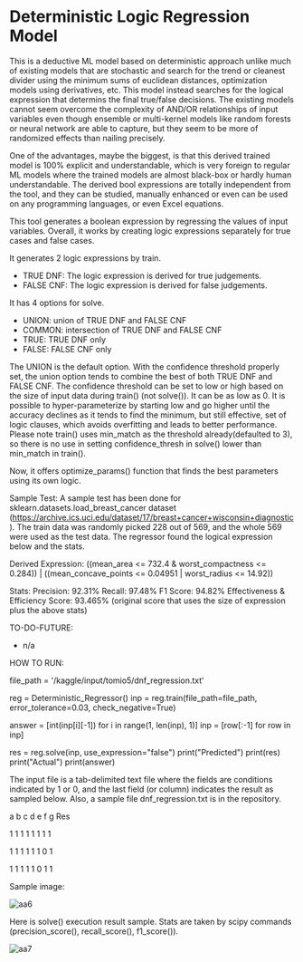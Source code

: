 # Deterministic Logic Regression Model

This is a deductive ML model based on deterministic approach unlike much of existing models that are stochastic and search for the trend or cleanest divider using the minimum sums of euclidean distances, optimization models using derivatives, etc.  This model instead searches for the logical expression that determins the final true/false decisions.  The existing models cannot seem overcome the complexity of AND/OR relationships of input variables even though ensemble or multi-kernel models like random forests or neural network are able to capture, but they seem to be more of randomized effects than nailing precisely.

One of the advantages, maybe the biggest, is that this derived trained model is 100% explicit and understandable, which is very foreign to regular ML models where the trained models are almost black-box or hardly human understandable.  The derived bool expressions are totally independent from the tool, and they can be studied, manually enhanced or even can be used on any programming languages, or even Excel equations.

This tool generates a boolean expression by regressing the values of input variables.  Overall, it works by creating logic expressions separately for true cases and false cases.

It generates 2 logic expressions by train.
- TRUE DNF: The logic expression is derived for true judgements.  
- FALSE CNF: The logic expression is derived for false judgements.  

It has 4 options for solve.
- UNION: union of TRUE DNF and FALSE CNF
- COMMON: intersection of TRUE DNF and FALSE CNF
- TRUE: TRUE DNF only
- FALSE: FALSE CNF only

The UNION is the default option.  With the confidence threshold properly set, the union option tends to combine the best of both TRUE DNF and FALSE CNF.  The confidence threshold can be set to low or high based on the size of input data during train() (not solve()).  It can be as low as 0.  It is possible to hyper-parameterize by starting low and go higher until the accuracy declines as it tends to find the minimum, but still effective, set of logic clauses, which avoids overfitting and leads to better performance.  Please note train() uses min_match as the threshold already(defaulted to 3), so there is no use in setting confidence_thresh in solve() lower than min_match in train().

Now, it offers optimize_params() function that finds the best parameters using its own logic.

Sample Test:
A sample test has been done for sklearn.datasets.load_breast_cancer dataset (https://archive.ics.uci.edu/dataset/17/breast+cancer+wisconsin+diagnostic).  The train data was randomly picked 228 out of 569, and the whole 569 were used as the test data.  The regressor found the logical expression below and the stats.

Derived Expression:
((mean_area <= 732.4 & worst_compactness <= 0.284)) | ((mean_concave_points <= 0.04951 | worst_radius <= 14.92))

Stats:
Precision: 92.31%
Recall: 97.48%
F1 Score: 94.82%
Effectiveness & Efficiency Score: 93.465% (original score that uses the size of expression plus the above stats)

TO-DO-FUTURE:
- n/a

HOW TO RUN:

file_path = '/kaggle/input/tomio5/dnf_regression.txt'

reg = Deterministic_Regressor()
inp = reg.train(file_path=file_path, error_tolerance=0.03, check_negative=True)

answer = [int(inp[i][-1]) for i in range(1, len(inp), 1)]
inp = [row[:-1] for row in inp]

res = reg.solve(inp, use_expression="false")
print("Predicted")
print(res)
print("Actual")
print(answer)

The input file is a tab-delimited text file where the fields are conditions indicated by 1 or 0, and the last field (or column) indicates the result as sampled below.  Also, a sample file dnf_regression.txt is in the repository.

a	b	c	d	e	f	g	Res

1	1	1	1	1	1	1	1

1	1	1	1	1	1	0	1

1	1	1	1	1	0	1	1

Sample image:

![aa6](https://github.com/tomkob9999/dnf_regression_resolver/assets/96751911/3bc22090-5ed2-46b0-b5bb-a1998b539286)

Here is solve() execution result sample.  Stats are taken by scipy commands (precision_score(), recall_score(), f1_score()).

![aa7](https://github.com/tomkob9999/dnf_regression_solver/assets/96751911/4b45de5d-9288-41b5-b1d6-233e5211af34)

